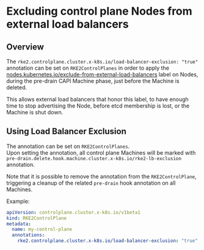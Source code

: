 # Excluding control plane Nodes from external load balancers

## Overview

The `rke2.controlplane.cluster.x-k8s.io/load-balancer-exclusion: "true"` annotation can be set on `RKE2ControlPlanes` in order to apply the [nodes.kubernetes.io/exclude-from-external-load-balancers](https://kubernetes.io/docs/reference/labels-annotations-taints/#node-kubernetes-io-exclude-from-external-load-balancers) label on Nodes, during the pre-drain CAPI Machine phase, just before the Machine is deleted.  

This allows external load balancers that honor this label, to have enough time to stop advertising the Node, before etcd membership is lost, or the Machine is shut down.

## Using Load Balancer Exclusion

The annotation can be set on `RKE2ControlPlanes`.  
Upon setting the annotation, all control plane Machines will be marked with `pre-drain.delete.hook.machine.cluster.x-k8s.io/rke2-lb-exclusion` annotation.  

Note that it is possible to remove the annotation from the `RKE2ControlPlane`, triggering a cleanup of the related `pre-drain` hook annotation on all Machines.

Example:

```yaml
apiVersion: controlplane.cluster.x-k8s.io/v1beta1
kind: RKE2ControlPlane
metadata:
  name: my-control-plane
  annotations:
    rke2.controlplane.cluster.x-k8s.io/load-balancer-exclusion: "true"
```
